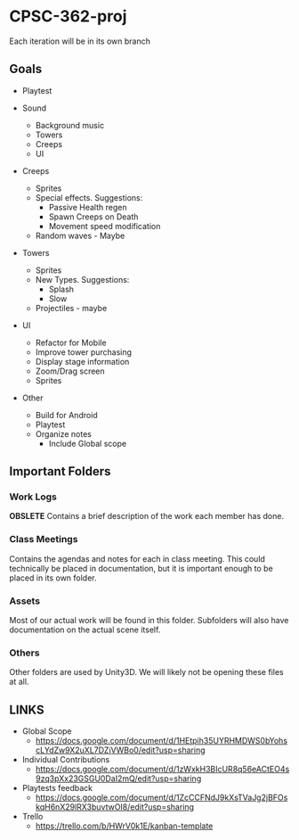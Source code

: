 # CPSC-362-proj
Each iteration will be in its own branch

## Goals
- Playtest
- Sound
  - Background music
  - Towers
  - Creeps
  - UI
- Creeps
  - Sprites
  - Special effects. Suggestions:
    - Passive Health regen
    - Spawn Creeps on Death
    - Movement speed modification
  - Random waves - Maybe
- Towers 
  - Sprites
  - New Types. Suggestions:
    - Splash
    - Slow
  - Projectiles - maybe
- UI
  - Refactor for Mobile
  - Improve tower purchasing
  - Display stage information
  - Zoom/Drag screen
  - Sprites
 
- Other 
  - Build for Android
  - Playtest
  - Organize notes
    - Include Global scope
  
 

## Important Folders
### Work Logs
 __OBSLETE__
Contains a brief description of the work each member has done.

### Class Meetings
Contains the agendas and notes for each in class meeting. 
This could technically be placed in documentation, but it is important enough to be placed in its own folder.

### Assets
Most of our actual work will be found in this folder. Subfolders will also have documentation on the actual scene itself.

### Others
Other folders are used by Unity3D.
We will likely not be opening these files at all.
  
 ## LINKS
 - Global Scope
   - https://docs.google.com/document/d/1HEtpih35UYRHMDWS0bYohscLYdZw9X2uXL7DZjVWBo0/edit?usp=sharing
 - Individual Contributions
   - https://docs.google.com/document/d/1zWxkH3BIcUR8q56eACtEO4s9zq3pXx23GSGU0DaI2mQ/edit?usp=sharing
 - Playtests feedback
   - https://docs.google.com/document/d/1ZcCCFNdJ9kXsTVaJg2jBFOskqH6nX29lRX3buvtwOI8/edit?usp=sharing
 - Trello
   - https://trello.com/b/HWrV0k1E/kanban-template
